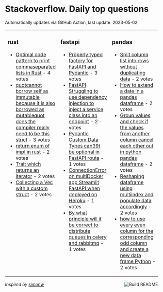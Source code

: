 # Stackoverflow. Daily top questions 

Automatically updates via GitHub Action, last update: <!-- date starts -->2023-05-02<!-- date ends -->


<table><tr><td valign="top" width="33%">

### rust
<!-- rust starts -->
* [Optimal code pattern to print commaseparated lists in Rust](https://stackoverflow.com/questions/76157860/optimal-code-pattern-to-print-comma-separated-lists-in-rust) - 4 votes
* [quotcannot borrow self as immutable because it is also borrowed as mutablequot  does the compiler really need to be this strict](https://stackoverflow.com/questions/76151846/cannot-borrow-self-as-immutable-because-it-is-also-borrowed-as-mutable-d) - 3 votes
* [return enum of impl in rust](https://stackoverflow.com/questions/76148194/return-enum-of-impl-in-rust) - 2 votes
* [Trait which returns an iterator](https://stackoverflow.com/questions/76150373/trait-which-returns-an-iterator) - 2 votes
* [Collecting a Vec with a custom struct](https://stackoverflow.com/questions/76155002/collecting-a-vec-with-a-custom-struct) - 2 votes
<!-- rust ends -->
</td><td valign="top" width="34%">


### fastapi
<!-- fastapi starts -->
* [Properly typed factory for FastAPI and Pydantic](https://stackoverflow.com/questions/76155734/properly-typed-factory-for-fastapi-and-pydantic) - 3 votes
* [FastAPI  Struggling to use dependency injection to inject a service class into an endpoint](https://stackoverflow.com/questions/76150759/fastapi-struggling-to-use-dependency-injection-to-inject-a-service-class-into) - 2 votes
* [Pydantic Custom Data Types can39t be optional in FastAPI route](https://stackoverflow.com/questions/76147662/pydantic-custom-data-types-cant-be-optional-in-fastapi-route) - 1 votes
* [ConnectionError on multiDocker app Streamlit  FastAPI when deployed on Heroku](https://stackoverflow.com/questions/76155032/connectionerror-on-multi-docker-app-streamlit-fastapi-when-deployed-on-herok) - 1 votes
* [By what principle will it be correct to distribute queues in celery and rabbitmq](https://stackoverflow.com/questions/76154826/by-what-principle-will-it-be-correct-to-distribute-queues-in-celery-and-rabbitmq) - 1 votes
<!-- fastapi ends -->
</td><td valign="top" width="34%">


### pandas
<!-- pandas starts -->
* [Split column list into rows without duplicating data](https://stackoverflow.com/questions/76158045/split-column-list-into-rows-without-duplicating-data) - 2 votes
* [How to extend a date in a pandas dataframe](https://stackoverflow.com/questions/76154238/how-to-extend-a-date-in-a-pandas-dataframe) - 2 votes
* [Group values and check if the values from another column cancel each other out in python pandas dataframe](https://stackoverflow.com/questions/76153352/group-values-and-check-if-the-values-from-another-column-cancel-each-other-out) - 2 votes
* [Reshaping dataframe using multiindex and populate data accordingly](https://stackoverflow.com/questions/76145750/reshaping-dataframe-using-multi-index-and-populate-data-accordingly) - 2 votes
* [how to use every even column for the corresponding odd column and create a new data frame  Python](https://stackoverflow.com/questions/76149284/how-to-use-every-even-column-for-the-corresponding-odd-column-and-create-a-new-d) - 2 votes
<!-- pandas ends -->
</td></tr></table>

<a href="https://github.com/hp0404/hp0404/actions"><img src="https://github.com/hp0404/hp0404/workflows/Build%20README/badge.svg" align="right" alt="Build README"></a> <p>*Inspired by  [simonw](https://github.com/simonw/simonw)*</p>
